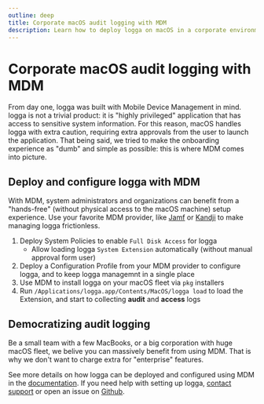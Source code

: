 ```yaml
---
outline: deep
title: Corporate macOS audit logging with MDM
description: Learn how to deploy logga on macOS in a corporate environment using MDM profiles.
---
```


# Corporate macOS audit logging with MDM

From day one, logga was built with Mobile Device Management in mind. logga is not a trivial product: it is "highly privileged" application that has access to sensitive system information. For this reason, macOS handles logga with extra caution, requiring extra approvals from the user to launch the application. That being said, we tried to make the onboarding experience as "dumb" and simple as possible: this is where MDM comes into picture.

## Deploy and configure logga with MDM

With MDM, system administrators and organizations can benefit from a "hands-free" (without physical access to the macOS machine) setup experience. Use your favorite MDM provider, like [Jamf](https://jamf.com) or [Kandji](https://www.kandji.io) to make managing logga frictionless.

1. Deploy System Policies to enable `Full Disk Access` for logga
    -  Allow loading logga `System Extension` automatically (without manual approval form user)
2. Deploy a Configuration Profile from your MDM provider to configure logga, and to keep logga managemnt in a single place
3. Use MDM to install logga on your macOS fleet via `pkg` installers
4. Run `/Applications/logga.app/Contents/MacOS/logga load` to load the Extension, and start to collecting **audit** and **access** logs

## Democratizing audit logging
Be a small team with a few MacBooks, or a big corporation with huge macOS fleet, we belive you can massively benefit from using MDM. That is why we don't want to charge extra for "enterprise" features. 

See more details on how logga can be deployed and configured using MDM in the [documentation](https://docs.getlogga.com/building-blocks/full-disk-access). If you need help with setting up logga, <a href="mailto:peter@getlogga.com">contact support</a> or open an issue on <a href="https://github.com/logga-app/logga-public/issues/new">Github</a>.